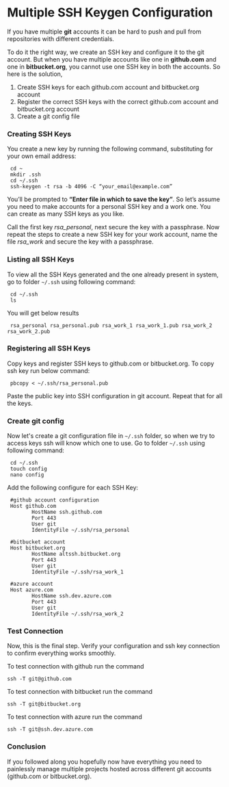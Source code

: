 # Multiple SSH Keygen Configuration
If you have multiple **git** accounts it can be hard to push and pull from repositories with different credentials. 

To do it the right way, we create an SSH key and configure it to the git account. But when you have multiple accounts like one in **github.com** and one in **bitbucket.org**, you cannot use one SSH key in both the accounts. So here is the solution,

1. Create SSH keys for each github.com account and bitbucket.org account
2. Register the correct SSH keys with the correct github.com account and bitbucket.org account
3. Create a git config file

### Creating SSH Keys
You create a new key by running the following command, substituting for your own email address:
```
 cd ~
 mkdir .ssh
 cd ~/.ssh
 ssh-keygen -t rsa -b 4096 -C “your_email@example.com”
```
You’ll be prompted to **“Enter file in which to save the key”**. So let’s assume you need to make accounts for a personal SSH key and a work one. You can create as many SSH keys as you like.

Call the first key *rsa_personal*, next secure the key with a passphrase. Now repeat the steps to create a new SSH key for your work account, name the file *rsa_work* and secure the key with a passphrase.

### Listing all SSH Keys
To view all the SSH Keys generated and the one already present in system, go to folder `~/.ssh` using following command:
```
 cd ~/.ssh
 ls
```
You will get below results
```
 rsa_personal rsa_personal.pub rsa_work_1 rsa_work_1.pub rsa_work_2 rsa_work_2.pub
```

### Registering all SSH Keys
Copy keys and register SSH keys to github.com or bitbucket.org. To copy ssh key run below command:
```
 pbcopy < ~/.ssh/rsa_personal.pub
```
Paste the public key into SSH configuration in git account. Repeat that for all the keys.

### Create git config
Now let's create a git configuration file in `~/.ssh` folder, so when we try to access keys ssh will know which one to use. Go to folder `~/.ssh` using following command:

```
 cd ~/.ssh
 touch config
 nano config
```
Add the following configure for each SSH Key:
```
 #github account configuration
 Host github.com
        HostName ssh.github.com
        Port 443
        User git
        IdentityFile ~/.ssh/rsa_personal

 #bitbucket account
 Host bitbucket.org
        HostName altssh.bitbucket.org
        Port 443
        User git
        IdentityFile ~/.ssh/rsa_work_1
        
 #azure account
 Host azure.com
        HostName ssh.dev.azure.com
        Port 443
        User git
        IdentityFile ~/.ssh/rsa_work_2
```

### Test Connection
Now, this is the final step. Verify your configuration and ssh key connection to confirm everything works smoothly.

To test connection with github run the command
```
ssh -T git@github.com
```

To test connection with bitbucket run the command
```
ssh -T git@bitbucket.org 
```

To test connection with azure run the command
```
ssh -T git@ssh.dev.azure.com 
```

### Conclusion
If you followed along you hopefully now have everything you need to painlessly manage multiple projects hosted across different git accounts (github.com or bitbucket.org).
